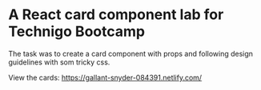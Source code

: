 # A React card component lab for Technigo Bootcamp

The task was to create a card component with props and following design guidelines with som tricky css. 

View the cards: https://gallant-snyder-084391.netlify.com/



